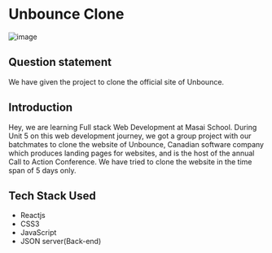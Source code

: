 # Unbounce Clone
![image](https://encrypted-tbn0.gstatic.com/images?q=tbn:ANd9GcSN6twt62jOblMBDtMVvMn7H4IKXo9IAswHyg&usqp=CAU)

## Question statement
We have given the project to clone the official site of Unbounce.

## Introduction
Hey, we are learning Full stack Web Development at Masai School. During Unit 5 on this web development journey, we got a group project with our batchmates to clone the website of Unbounce, Canadian software company which produces landing pages for websites, and is the host of the annual Call to Action Conference. We have tried to clone the website in the time span of 5 days only.

## Tech Stack Used
- Reactjs
- CSS3
- JavaScript
- JSON server(Back-end)
